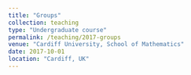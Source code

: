 ```yaml
---
title: "Groups"
collection: teaching
type: "Undergraduate course"
permalink: /teaching/2017-groups
venue: "Cardiff University, School of Mathematics"
date: 2017-10-01
location: "Cardiff, UK"
---
```

